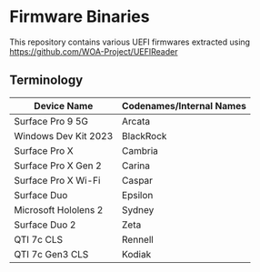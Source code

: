 # Firmware Binaries

This repository contains various UEFI firmwares extracted using https://github.com/WOA-Project/UEFIReader

## Terminology

| Device Name          | Codenames/Internal Names |
|----------------------|--------------------------|
| Surface Pro 9 5G     | Arcata                   |
| Windows Dev Kit 2023 | BlackRock                |
| Surface Pro X        | Cambria                  |
| Surface Pro X Gen 2  | Carina                   |
| Surface Pro X Wi-Fi  | Caspar                   |
| Surface Duo          | Epsilon                  |
| Microsoft Hololens 2 | Sydney                   |
| Surface Duo 2        | Zeta                     |
| QTI 7c CLS           | Rennell                  |
| QTI 7c Gen3 CLS      | Kodiak                   |
